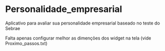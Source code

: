 # Personalidade_empresarial
Aplicativo para avaliar sua personalidade empresarial baseado no teste do Sebrae

Falta apenas configurar melhor as dimenções dos widget na tela (vide Proximo_passos.txt)
